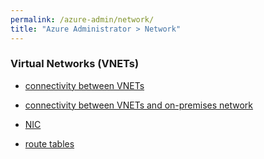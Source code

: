 ```yaml
---
permalink: /azure-admin/network/
title: "Azure Administrator > Network"
---
```

### Virtual Networks (VNETs)

* [connectivity between VNETs](network/vnet-to-vnet.md)

* [connectivity between VNETs and on-premises network](network/vnet-to-onpremises.md)

* [NIC](network/nic.md)

* [route tables](network/route-table.md)
